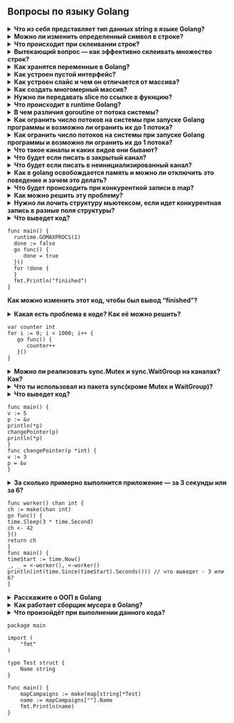 ## Вопросы по языку Golang

<details>
<summary> <b>Что из себя представляет тип данных string в языке Golang?</b> </summary>
Массив символов
</details> 

<details>
<summary> <b>Можно ли изменить определенный символ в строке?</b> </summary>
Нет, один символ изменить нельзя
</details>  

<details>
<summary> <b>Что происходит при склеивании строк?</b> </summary>
Создание новой строки  
</details>  

<details>
<summary> <b>Вытекающий вопрос — как эффективно склеивать множество строк?</b> </summary>
String.builder  
bytes.buffer + fmt.fprintf  
strconv.appendint  
</details>  

<details>
<summary><b>Как хранятся переменные в Golang?</b></summary>
Переменная представляет именованный участок в памяти, который может хранить некоторое значение
</details>  

<details>
<summary><b>Как устроен пустой интерфейс?</b></summary>
todo
</details>  

<details>
<summary><b>Как устроен слайс и чем он отличается от массива?</b></summary>
todo
</details>  

<details>
<summary><b>Как создать многомерный массив?</b></summary>
riptutorial.com/go/example/7303/multidimensional-array
</details> 

<details>
<summary><b>Нужно ли передавать slice по ссылке в фукнцию?</b></summary>
Не обязательно, если слайс не расширяешь и не меняешь указатель
</details> 

<details>
<summary><b>Что происходит в runtime Golang?</b></summary>
todo
</details> 

<details>
<summary><b>В чем различия goroutine от потока системы?</b></summary>
Рутина более легковесна, системный поток может содержать тысячи рутин
</details> 

<details>
<summary><b>Как огранить число потоков на системы при запуске Golang программы и возможно ли огранить их до 1 потока?</b></summary>
С помощью установки значения переменной gomaxproc
</details> 

<details>
<summary><b>Как огранить число потоков на системы при запуске Golang программы и возможно ли огранить их до 1 потока?</b></summary>
С помощью установки значения переменной gomaxproc
</details> 

<details>
<summary><b>Что такое каналы и каких видов они бывают?</b></summary>
С помощью установки значения переменной gomaxproc
</details> 

<details>
<summary><b>Что будет если писать в закрытый канал?</b></summary>
С помощью установки значения переменной gomaxproc
</details> 

<details>
<summary><b>Что будет если писать в неинициализированный канал?</b></summary>
С помощью установки значения переменной gomaxproc
</details> 

<details>
<summary><b>Как в golang освобождается память и можно ли отключить это поведение и зачем это делать?</b></summary>
Есть GC, автоматическую очистку можно отключить и вызывать очистку вручную
</details> 

<details>
<summary><b>Что будет происходить при конкурентной записи в map?</b> </summary>
Ситуация гонки/паника 
</details>  

<details>
<summary><b>Как можно решить эту проблему?</b> </summary>
Конкурентность/параллелизм  
С помощью синхронизации доступа к объекту  
</details>  

<details>
<summary><b>Нужно ли лочить структуру мьютексом, если идет конкурентная запись в разные поля структуры?</b> </summary>
Если есть гарантия, что в одно поле структуры одновременно записывает данные не более одного процесса  
</details>  


<details>
<summary><b>Что выведет код?</b>  
  
 ```
func main() {
   runtime.GOMAXPROCS(1)  
   done := false  
   go func() {  
      done = true  
   }()  
   for !done {  
   }  
   fmt.Println("finished")  
}  
```
<b>Как можно изменить этот код, чтобы был вывод “finished”?</b>  
</summary>
На текущий момент и так выводит finished  
Чтобы увидеть, что он и так работает – нужно усыпить рутину на 2-3 секунды, перед сменой значения переменной done  
</details>  


<details>
<summary><b>Какая есть проблема в коде?   
Как её можно решить?</b>
  
```
var counter int
for i := 0; i < 1000; i++ {
   go func() {
      counter++
   }()
}
```  
  </summary>
С помощью пакета sync (mutex/waitgroup)
<details> <summary> А как её можно бы было решить, если бы в языке не было пакета sync? </summary> С помощью каналов или атомарного счётчика (который сейчас содержится в пакете sync) </details>   
</details>  

<details>
<summary><b>Можно ли реализовать sync.Mutex и sync.WaitGroup на каналах? Как?</b></summary>
Да, можно, с помощью пакета sync (mutex/waitgroup)  

```
package main
import (
	"fmt"
	"time"
)

func main() {
	c := make(chan bool)
	m := make(map[int]int)
	for i := 0; i < 10; i++ {
		go changeMap(c, i, m)
	}
	c <- true
	time.Sleep(2* time.Second)
	fmt.Println("map value", m)
}

func changeMap(n chan bool, i int, m map[int]int) {
	_ = <-n
	fmt.Printf("inside changeMap where i=%d \n", i)
	m[i] = i
	n <- true
}
```
</details>   

<details>
<summary><b>Что ты использовал из пакета sync(кроме Mutex и WaitGroup)?</b></summary>
Атомарный счётчик 
TODO - Добавить, что там еще есть
</details>  

<details>
<summary><b>Что выведет код?</b>

```
func main() {
v := 5
p := &v
println(*p)
changePointer(p)
println(*p)
}
func changePointer(p *int) {
v := 3
p = &v
}  
```  
  </summary>
  <details>
    <summary><b>Почему? Как нужно изменить функцию changePointer, чтобы вывело 5 и 3 (в оригинальной версии выводится 5 и 5)?</b>
    </summary>
  Потому что мы в другой области видимости создаём переменную и подменяем не значение, а ссылку, что хранится в p, когда же функция отрабатывает в основной области видимости переменная хранит старую ссылку
  </details> 
</details>  

<details>
<summary><b>За сколько примерно выполнится приложение — за 3 секунды или за 6?</b>
  
```
func worker() chan int {
ch := make(chan int)
go func() {
time.Sleep(3 * time.Second)
ch <- 42
}()
return ch
}
func main() {
timeStart := time.Now()
_, _ = <-worker(), <-worker()
println(int(time.Since(timeStart).Seconds())) // что выведет - 3 или 6?
}
```  
  </summary>
<details> <summary> Что нужно изменить, чтобы код работал за 3 секунды? </summary> Добавить инициализацию воркеров, а потом ждать ответов из них </details>   
</details>  

<details>
<summary><b>Расскажите о ООП в Golang</b></summary>
todo
</details> 

<details>
<summary><b>Как работает сборщик мусора в Golang?</b></summary>
Очистка областей памяти, на которые ссылались переменные, что больше не используются
</details> 

<details>
<summary><b>Что произойдёт при выполнении данного кода?</b>
  
```
package main

import (
	"fmt"
)

type Test struct {
	Name string
}

func main() {
	mapCampaigns := make(map[string]*Test)
	name := mapCampaigns[""].Name
	fmt.Println(name)
}
```  
  </summary>
<details> <summary><b>Что нужно сделать, чтобы избежать паники?</b></summary> Получать два параметра при получении значении из мапы и явно обрабатывать ключ существования элемента </details>   
</details>  
